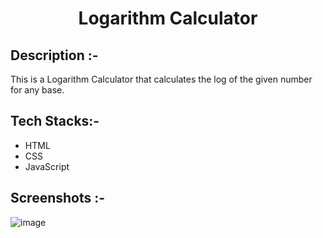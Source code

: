 # <p align="center">Logarithm Calculator</p>

## Description :-

This is a Logarithm Calculator that calculates the log of the given number for any base.

## Tech Stacks:-

- HTML
- CSS
- JavaScript

## Screenshots :-

![image](https://github.com/Rakesh9100/CalcDiverse/assets/73993775/078bc746-076c-41c1-850c-5293a8581cee)
